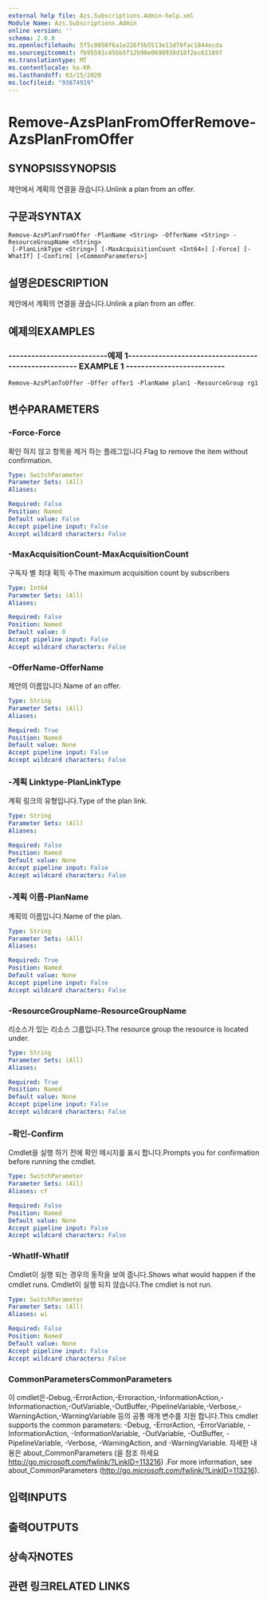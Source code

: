 ```yaml
---
external help file: Azs.Subscriptions.Admin-help.xml
Module Name: Azs.Subscriptions.Admin
online version: ''
schema: 2.0.0
ms.openlocfilehash: 5f5c0050f6a1e226f5b5513e11d70fac1844ecda
ms.sourcegitcommit: fb95591c45bb5f12b98e0690938d18f2ec611897
ms.translationtype: MT
ms.contentlocale: ko-KR
ms.lasthandoff: 03/15/2020
ms.locfileid: "93874919"
---
```

# <span data-ttu-id="a4e78-101">Remove-AzsPlanFromOffer</span><span class="sxs-lookup"><span data-stu-id="a4e78-101">Remove-AzsPlanFromOffer</span></span>

## <span data-ttu-id="a4e78-102">SYNOPSIS</span><span class="sxs-lookup"><span data-stu-id="a4e78-102">SYNOPSIS</span></span>
<span data-ttu-id="a4e78-103">제안에서 계획의 연결을 끊습니다.</span><span class="sxs-lookup"><span data-stu-id="a4e78-103">Unlink a plan from an offer.</span></span>

## <span data-ttu-id="a4e78-104">구문과</span><span class="sxs-lookup"><span data-stu-id="a4e78-104">SYNTAX</span></span>

```
Remove-AzsPlanFromOffer -PlanName <String> -OfferName <String> -ResourceGroupName <String>
 [-PlanLinkType <String>] [-MaxAcquisitionCount <Int64>] [-Force] [-WhatIf] [-Confirm] [<CommonParameters>]
```

## <span data-ttu-id="a4e78-105">설명은</span><span class="sxs-lookup"><span data-stu-id="a4e78-105">DESCRIPTION</span></span>
<span data-ttu-id="a4e78-106">제안에서 계획의 연결을 끊습니다.</span><span class="sxs-lookup"><span data-stu-id="a4e78-106">Unlink a plan from an offer.</span></span>

## <span data-ttu-id="a4e78-107">예제의</span><span class="sxs-lookup"><span data-stu-id="a4e78-107">EXAMPLES</span></span>

### <span data-ttu-id="a4e78-108">--------------------------예제 1--------------------------</span><span class="sxs-lookup"><span data-stu-id="a4e78-108">-------------------------- EXAMPLE 1 --------------------------</span></span>
```
Remove-AzsPlanToOffer -Offer offer1 -PlanName plan1 -ResourceGroup rg1
```

## <span data-ttu-id="a4e78-109">변수</span><span class="sxs-lookup"><span data-stu-id="a4e78-109">PARAMETERS</span></span>

### <span data-ttu-id="a4e78-110">-Force</span><span class="sxs-lookup"><span data-stu-id="a4e78-110">-Force</span></span>
<span data-ttu-id="a4e78-111">확인 하지 않고 항목을 제거 하는 플래그입니다.</span><span class="sxs-lookup"><span data-stu-id="a4e78-111">Flag to remove the item without confirmation.</span></span>

```yaml
Type: SwitchParameter
Parameter Sets: (All)
Aliases: 

Required: False
Position: Named
Default value: False
Accept pipeline input: False
Accept wildcard characters: False
```

### <span data-ttu-id="a4e78-112">-MaxAcquisitionCount</span><span class="sxs-lookup"><span data-stu-id="a4e78-112">-MaxAcquisitionCount</span></span>
<span data-ttu-id="a4e78-113">구독자 별 최대 획득 수</span><span class="sxs-lookup"><span data-stu-id="a4e78-113">The maximum acquisition count by subscribers</span></span>

```yaml
Type: Int64
Parameter Sets: (All)
Aliases: 

Required: False
Position: Named
Default value: 0
Accept pipeline input: False
Accept wildcard characters: False
```

### <span data-ttu-id="a4e78-114">-OfferName</span><span class="sxs-lookup"><span data-stu-id="a4e78-114">-OfferName</span></span>
<span data-ttu-id="a4e78-115">제안의 이름입니다.</span><span class="sxs-lookup"><span data-stu-id="a4e78-115">Name of an offer.</span></span>

```yaml
Type: String
Parameter Sets: (All)
Aliases: 

Required: True
Position: Named
Default value: None
Accept pipeline input: False
Accept wildcard characters: False
```

### <span data-ttu-id="a4e78-116">-계획 Linktype</span><span class="sxs-lookup"><span data-stu-id="a4e78-116">-PlanLinkType</span></span>
<span data-ttu-id="a4e78-117">계획 링크의 유형입니다.</span><span class="sxs-lookup"><span data-stu-id="a4e78-117">Type of the plan link.</span></span>

```yaml
Type: String
Parameter Sets: (All)
Aliases: 

Required: False
Position: Named
Default value: None
Accept pipeline input: False
Accept wildcard characters: False
```

### <span data-ttu-id="a4e78-118">-계획 이름</span><span class="sxs-lookup"><span data-stu-id="a4e78-118">-PlanName</span></span>
<span data-ttu-id="a4e78-119">계획의 이름입니다.</span><span class="sxs-lookup"><span data-stu-id="a4e78-119">Name of the plan.</span></span>

```yaml
Type: String
Parameter Sets: (All)
Aliases: 

Required: True
Position: Named
Default value: None
Accept pipeline input: False
Accept wildcard characters: False
```

### <span data-ttu-id="a4e78-120">-ResourceGroupName</span><span class="sxs-lookup"><span data-stu-id="a4e78-120">-ResourceGroupName</span></span>
<span data-ttu-id="a4e78-121">리소스가 있는 리소스 그룹입니다.</span><span class="sxs-lookup"><span data-stu-id="a4e78-121">The resource group the resource is located under.</span></span>

```yaml
Type: String
Parameter Sets: (All)
Aliases: 

Required: True
Position: Named
Default value: None
Accept pipeline input: False
Accept wildcard characters: False
```

### <span data-ttu-id="a4e78-122">-확인</span><span class="sxs-lookup"><span data-stu-id="a4e78-122">-Confirm</span></span>
<span data-ttu-id="a4e78-123">Cmdlet을 실행 하기 전에 확인 메시지를 표시 합니다.</span><span class="sxs-lookup"><span data-stu-id="a4e78-123">Prompts you for confirmation before running the cmdlet.</span></span>

```yaml
Type: SwitchParameter
Parameter Sets: (All)
Aliases: cf

Required: False
Position: Named
Default value: None
Accept pipeline input: False
Accept wildcard characters: False
```

### <span data-ttu-id="a4e78-124">-WhatIf</span><span class="sxs-lookup"><span data-stu-id="a4e78-124">-WhatIf</span></span>
<span data-ttu-id="a4e78-125">Cmdlet이 실행 되는 경우의 동작을 보여 줍니다.</span><span class="sxs-lookup"><span data-stu-id="a4e78-125">Shows what would happen if the cmdlet runs.</span></span>
<span data-ttu-id="a4e78-126">Cmdlet이 실행 되지 않습니다.</span><span class="sxs-lookup"><span data-stu-id="a4e78-126">The cmdlet is not run.</span></span>

```yaml
Type: SwitchParameter
Parameter Sets: (All)
Aliases: wi

Required: False
Position: Named
Default value: None
Accept pipeline input: False
Accept wildcard characters: False
```

### <span data-ttu-id="a4e78-127">CommonParameters</span><span class="sxs-lookup"><span data-stu-id="a4e78-127">CommonParameters</span></span>
<span data-ttu-id="a4e78-128">이 cmdlet은-Debug,-ErrorAction,-Erroraction,-InformationAction,-Informationaction,-OutVariable,-OutBuffer,-PipelineVariable,-Verbose,-WarningAction,-WarningVariable 등의 공통 매개 변수를 지원 합니다.</span><span class="sxs-lookup"><span data-stu-id="a4e78-128">This cmdlet supports the common parameters: -Debug, -ErrorAction, -ErrorVariable, -InformationAction, -InformationVariable, -OutVariable, -OutBuffer, -PipelineVariable, -Verbose, -WarningAction, and -WarningVariable.</span></span> <span data-ttu-id="a4e78-129">자세한 내용은 about_CommonParameters (을 참조 하세요 http://go.microsoft.com/fwlink/?LinkID=113216) .</span><span class="sxs-lookup"><span data-stu-id="a4e78-129">For more information, see about_CommonParameters (http://go.microsoft.com/fwlink/?LinkID=113216).</span></span>

## <span data-ttu-id="a4e78-130">입력</span><span class="sxs-lookup"><span data-stu-id="a4e78-130">INPUTS</span></span>

## <span data-ttu-id="a4e78-131">출력</span><span class="sxs-lookup"><span data-stu-id="a4e78-131">OUTPUTS</span></span>

## <span data-ttu-id="a4e78-132">상속자</span><span class="sxs-lookup"><span data-stu-id="a4e78-132">NOTES</span></span>

## <span data-ttu-id="a4e78-133">관련 링크</span><span class="sxs-lookup"><span data-stu-id="a4e78-133">RELATED LINKS</span></span>

